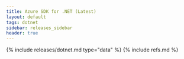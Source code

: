 ```yaml
---
title: Azure SDK for .NET (Latest)
layout: default
tags: dotnet
sidebar: releases_sidebar
header: true
---
```

{% include releases/dotnet.md type="data" %}
{% include refs.md %}
